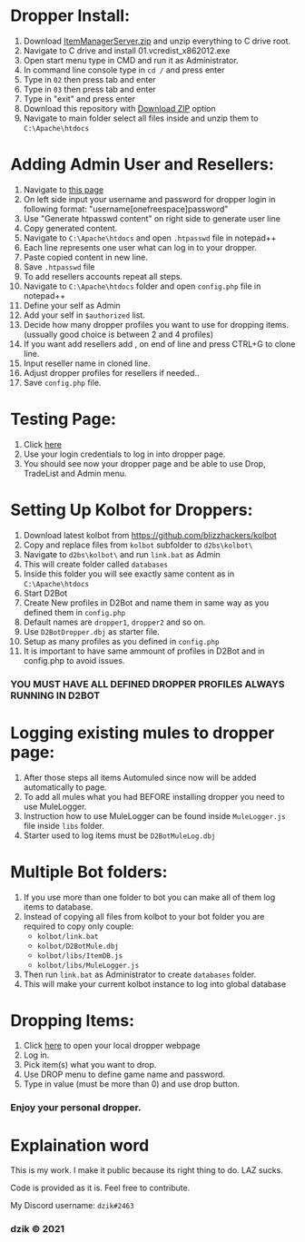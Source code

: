 # Dropper Install: 

01. Download [ItemManagerServer.zip](https://github.com/dzik87/D2Dropper/releases/download/1.0.0/ItemManagerServer.zip) and unzip everything to C drive root.
02. Navigate to C drive and install 01.vcredist_x862012.exe
03. Open start menu type in CMD and run it as Administrator.
04. In command line console type in `cd /` and press enter
05. Type in `02` then press tab and enter
06. Type in `03` then press tab and enter
07. Type in "exit" and press enter
08. Download this repository with [Download ZIP](https://github.com/dzik87/D2Dropper/archive/main.zip) option
09. Navigate to main folder select all files inside and unzip them to `C:\Apache\htdocs`

# Adding Admin User and Resellers:
01. Navigate to [this page](http://aspirine.org/htpasswd_en.html)
02. On left side input your username and password for dropper login in following format:
	"username[onefreespace]password"
03. Use "Generate htpasswd content" on right side to generate user line
04. Copy generated content.
05. Navigate to `C:\Apache\htdocs` and open `.htpasswd` file in notepad++
06. Each line represents one user what can log in to your dropper.
07. Paste copied content in new line.
08. Save `.htpasswd` file
09. To add resellers accounts repeat all steps.
10. Navigate to `C:\Apache\htdocs` folder and open `config.php` file in notepad++
11. Define your self as Admin
12. Add your self in `$authorized` list.
13. Decide how many dropper profiles you want to use for dropping items. (ussually good choice is between 2 and 4 profiles)
14. If you want add resellers add , on end of line and press CTRL+G to clone line.
15. Input reseller name in cloned line.
16. Adjust dropper profiles for resellers if needed..
17. Save `config.php` file.

# Testing Page:
01. Click [here](http://localhost:666)
02. Use your login credentials to log in into dropper page.
03. You should see now your dropper page and be able to use Drop, TradeList and Admin menu.

# Setting Up Kolbot for Droppers:
01. Download latest kolbot from https://github.com/blizzhackers/kolbot
02. Copy and replace files from `kolbot` subfolder to `d2bs\kolbot\`
03. Navigate to `d2bs\kolbot\` and run `link.bat` as Admin
04. This will create folder called `databases`
05. Inside this folder you will see exactly same content as in `C:\Apache\htdocs`
06. Start D2Bot
07. Create New profiles in D2Bot and name them in same way as you defined them in `config.php`
08. Default names are `dropper1`, `dropper2` and so on.
09. Use `D2BotDropper.dbj` as starter file.
10. Setup as many profiles as you defined in `config.php`
11. It is important to have same ammount of profiles in D2Bot and in config.php to avoid issues.
### YOU MUST HAVE ALL DEFINED DROPPER PROFILES ALWAYS RUNNING IN D2BOT

# Logging existing mules to dropper page:
01. After those steps all items Automuled since now will be added automatically to page.
02. To add all mules what you had BEFORE installing dropper you need to use MuleLogger.
03. Instruction how to use MuleLogger can be found inside `MuleLogger.js` file inside `libs` folder.
04. Starter used to log items must be `D2BotMuleLog.dbj`

# Multiple Bot folders:
01. If you use more than one folder to bot you can make all of them log items to database.
02. Instead of copying all files from kolbot to your bot folder you are required to copy only couple:
	- `kolbot/link.bat`
	- `kolbot/D2BotMule.dbj`
	- `kolbot/libs/ItemDB.js`
	- `kolbot/libs/MuleLogger.js`
03. Then run `link.bat` as Administrator to create `databases` folder.
04. This will make your current kolbot instance to log into global database

# Dropping Items:
01. Click [here](http://localhost:666) to open your local dropper webpage
02. Log in.
03. Pick item(s) what you want to drop.
04. Use DROP menu to define game name and password.
05. Type in value (must be more than 0) and use drop button.

### Enjoy your personal dropper.

# Explaination word
This is my work.
I make it public because its right thing to do.
LAZ sucks.

Code is provided as it is.
Feel free to contribute.

My Discord username: `dzik#2463`

### dzik © 2021
